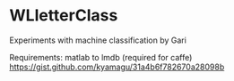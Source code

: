 # WLletterClass
Experiments with machine classification by Gari

Requirements: 
matlab to lmdb (required for caffe)
https://gist.github.com/kyamagu/31a4b6f782670a28098b
